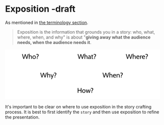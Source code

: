 # Exposition -draft

As mentioned in [the terminology section](/story-concepts/terminology.md).

>Exposition is the information that grounds you in a story: who, what, where, when, and why"  is about  "**giving away what the audience needs, when the audience needs it**. 


![Exposition](/assets/exposition.png)

It's important to be clear on where to use exposition in the story crafting process. It is best to first identify the `story` and then use exposition to refine the presentation.

